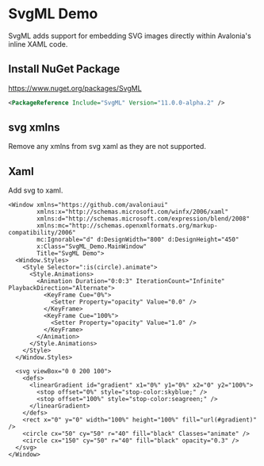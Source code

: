 # SvgML Demo

SvgML adds support for embedding SVG images directly within Avalonia's inline XAML code.

## Install NuGet Package

https://www.nuget.org/packages/SvgML

```xml
<PackageReference Include="SvgML" Version="11.0.0-alpha.2" />
```

## svg xmlns

Remove any xmlns from svg xaml as they are not supported.

## Xaml

Add svg to xaml.

```xaml
<Window xmlns="https://github.com/avaloniaui"
        xmlns:x="http://schemas.microsoft.com/winfx/2006/xaml"
        xmlns:d="http://schemas.microsoft.com/expression/blend/2008"
        xmlns:mc="http://schemas.openxmlformats.org/markup-compatibility/2006"
        mc:Ignorable="d" d:DesignWidth="800" d:DesignHeight="450"
        x:Class="SvgML_Demo.MainWindow"
        Title="SvgML Demo">
  <Window.Styles>
    <Style Selector=":is(circle).animate">
      <Style.Animations>
        <Animation Duration="0:0:3" IterationCount="Infinite" PlaybackDirection="Alternate">
          <KeyFrame Cue="0%">
            <Setter Property="opacity" Value="0.0" />
          </KeyFrame>
          <KeyFrame Cue="100%">
            <Setter Property="opacity" Value="1.0" />
          </KeyFrame>
        </Animation>
      </Style.Animations>
    </Style>
  </Window.Styles>

  <svg viewBox="0 0 200 100">
    <defs>
      <linearGradient id="gradient" x1="0%" y1="0%" x2="0" y2="100%">
        <stop offset="0%" style="stop-color:skyblue;" />
        <stop offset="100%" style="stop-color:seagreen;" />
      </linearGradient>
    </defs>
    <rect x="0" y="0" width="100%" height="100%" fill="url(#gradient)" />
    <circle cx="50" cy="50" r="40" fill="black" Classes="animate" />
    <circle cx="150" cy="50" r="40" fill="black" opacity="0.3" />
  </svg>
</Window>
```
